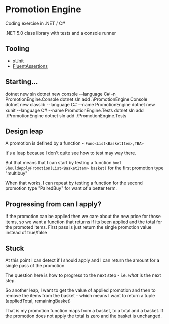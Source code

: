 # Promotion Engine

Coding exercise in .NET / C#

.NET 5.0 class library with tests and a console runner

## Tooling

* [xUnit](https://github.com/xunit/xunit)
* [FluentAssertions](https://fluentassertions.com/)

## Starting...

dotnet new sln
dotnet new console --language C# -n PromotionEngine.Console
dotnet sln add .\PromotionEngine.Console\
dotnet new classlib --language C# --name PromotionEngine
dotnet new xunit --language C# --name PromotionEngine.Tests
dotnet sln add .\PromotionEngine
dotnet sln add .\PromotionEngine.Tests

## Design leap

A promotion is defined by a function - `Func<List<BasketItem>,TBA>`

It's a leap because I don't quite see how to test may way there.

But that means that I can start by testing a function `bool ShouldApplyPromotion(List<BasketItem> basket)` for the first promotion type "multibuy"

When that works, I can repeat by testing a function for the second promotion type "PairedBuy" for want of a better term.

## Progressing from can I apply?

If the promotion can be applied then we care about the new price for those items, so we want a function that returns if its been applied and the total for the promoted items. First pass is just return the single promotion value instead of true/false

## Stuck

At this point I can detect if I should apply and I can return the amount for a single pass of the promotion.

The question here is how to progress to the next step - i.e. _what_ is the next step.

So another leap, I want to get the value of applied promotion and then to remove the items from the basket - which means I want to return a tuple (appliedTotal, remainingBasket)

That is my promotion function maps from a basket, to a total and a basket. If the promotion does not apply the total is zero and the basket is unchanged.
